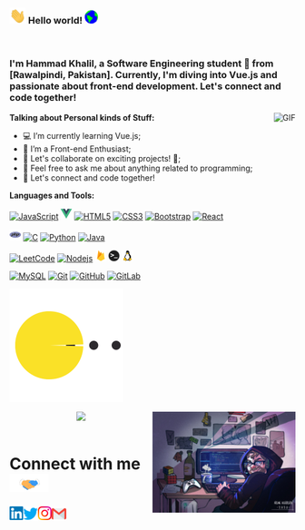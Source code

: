 ### <img src="https://github.com/Hammad-khalil/Assets/blob/main/Hi.gif" width="29px"> Hello world!&nbsp;<img src="https://github.com/Hammad-khalil/Assets/blob/main/Earth.gif" width="24px"> 

<br />

### I'm Hammad Khalil, a Software Engineering student 🚀 from [Rawalpindi, Pakistan]. Currently, I'm diving into Vue.js and passionate about front-end development. Let's connect and code together!

<img align="right" alt="GIF" src="https://media.giphy.com/media/836HiJc7pgzy8iNXCn/giphy.gif" />
  
**Talking about Personal kinds of Stuff:**

- 💻 I’m currently learning Vue.js;
- 🌱 I’m a Front-end Enthusiast;
- 👯 Let's collaborate on exciting projects! 🤝;
- 💬 Feel free to ask me about anything related to programming;
- 🚀 Let's connect and code together!

**Languages and Tools:**  

[![JavaScript](https://img.shields.io/badge/-JavaScript-black?style=flat&logo=javascript&link=https://github.com/Hammad-khalil)](https://github.com/Hammad-khalil) 
<code><img height="20" src="https://raw.githubusercontent.com/github/explore/80688e429a7d4ef2fca1e82350fe8e3517d3494d/topics/vue/vue.png"></code>
[![HTML5](https://img.shields.io/badge/-HTML5-E34F26?style=flat&logo=html5&logoColor=white&link=https://github.com/Hammad-khalil)](https://github.com/Hammad-khalil) 
[![CSS3](https://img.shields.io/badge/-CSS3-1572B6?style=flat&logo=css3&link=https://github.com/Hammad-khalil)](https://github.com/Hammad-khalil) 
[![Bootstrap](https://img.shields.io/badge/-Bootstrap-563D7C?style=flat&logo=bootstrap&link=https://github.com/Hammad-khalil)](https://github.com/Hammad-khalil) 
[![React](https://img.shields.io/badge/-React-black?style=flat&logo=react&link=https://github.com/Hammad-khalil)](https://github.com/Hammad-khalil) 

<code><img height="20" src="https://raw.githubusercontent.com/github/explore/80688e429a7d4ef2fca1e82350fe8e3517d3494d/topics/php/php.png"></code>
[![C](https://img.shields.io/badge/-A8B9CC?style=flat&logo=c&logoColor=white&link=https://github.com/Hammad-khalil)](https://github.com/Hammad-khalil) 
[![Python](https://img.shields.io/badge/-Python-black?style=flat&logo=python&link=https://github.com/Hammad-khalil)](https://github.com/Hammad-khalil) 
[![Java](https://img.shields.io/badge/Java-orange?style=flat&logo=java&logoColor=white&link=https://github.com/Hammad-khalil)](https://github.com/Hammad-khalil) 

[![LeetCode](https://img.shields.io/badge/-LeetCode-02569B?style=flat&logo=leetCode&link=https://github.com/Hammad-khalil)](https://github.com/Hammad-khalil)
[![Nodejs](https://img.shields.io/badge/-Nodejs-black?style=flat&logo=Node.js&link=https://github.com/Hammad-khalil)](https://github.com/Hammad-khalil) 
<code><img height="20" src="https://raw.githubusercontent.com/github/explore/80688e429a7d4ef2fca1e82350fe8e3517d3494d/topics/firebase/firebase.png"></code>
<code><img height="20" src="https://raw.githubusercontent.com/github/explore/80688e429a7d4ef2fca1e82350fe8e3517d3494d/topics/terminal/terminal.png"></code>
<code><img height="20" src="https://raw.githubusercontent.com/github/explore/80688e429a7d4ef2fca1e82350fe8e3517d3494d/topics/linux/linux.png"></code>

[![MySQL](https://img.shields.io/badge/-MySQL-black?style=flat&logo=mysql&link=https://github.com/Hammad-khalil)](https://github.com/Hammad-khalil)
[![Git](https://img.shields.io/badge/-Git-black?style=flat&logo=git&link=https://github.com/Hammad-khalil)](https://github.com/Hammad-khalil) 
[![GitHub](https://img.shields.io/badge/-GitHub-181717?style=flat&logo=github&link=https://github.com/Hammad-khalil)](https://github.com/Hammad-khalil)
[![GitLab](https://img.shields.io/badge/-GitLab-FCA121?style=flat&logo=gitlab&link=https://github.com/Hammad-khalil)](https://gitlab.com/Hammad-khalil) 



<img src="https://raw.githubusercontent.com/Aniket965/Aniket965/master/pacman.svg?sanitize=true" width="200" height="200">

</p> 
 <!-- ![Hammad Github Stats](https://github-readme-stats.vercel.app/api?username=Hammad-khalil&show_icons=true&title_color=fff&icon_color=79ff97&text_color=9f9f9f&bg_color=151515)-->



<p align="center">
<a href="https://github-readme-stats.vercel.app/api?username=Hammad-khalil&show_icons=true&title_color=fff&icon_color=79ff97&text_color=9f9f9f&bg_color=151515">
  <img src="https://github-readme-stats.vercel.app/api?username=Hammad-khalil&show_icons=true&title_color=fff&icon_color=79ff97&text_color=9f9f9f&bg_color=151515" />
</a>

  
<img align="right" alt="img" src="https://github.com/FernandoRoldan93/FernandoRoldan93/blob/master/cover_image.jpg" width="50%" height="auto" />



<br />
<br />

# Connect with me <img src="https://github.com/Hammad-khalil/Assets/blob/main/Handshake.gif" height="32px">

<a href="https://www.linkedin.com/in/%E1%95%BC%CE%B1%D0%BC%D0%BC%CE%B1%C9%97-k%D0%BD%CE%B1%C9%A9%CE%B9%C9%A9-3ab35329b/">
  <img align="left" alt="Hammad Khalil | Linkedin" width="24px" src="https://github.com/Hammad-khalil/Assets/blob/main/Linkedin.svg" />
</a>

<a href="[https://twitter.com/SatYug26](https://twitter.com/HAMMADTHESHEIKH)">
  <img align="left" alt="Hammad Khalil | Twitter" width="26px" src="https://github.com/Hammad-khalil/Assets/blob/main/Twitter.svg" />
</a>

<a href="https://www.instagram.com/@Hammadkhalilsheikh">
  <img align="left" alt="Hammad Khalil | Instagram" width="24px" src="https://github.com/Hammad-khalil/Assets/blob/main/Instagram.svg" />
</a>

<a href="mailto:hammadkhalilsheikh@gmail.com">
  <img align="left" alt="Hammad Khalil | Gmail" width="26px" src="https://github.com/Hammad-khalil/Assets/blob/main/Gmail.svg" />
</a>

<br />
<br />

